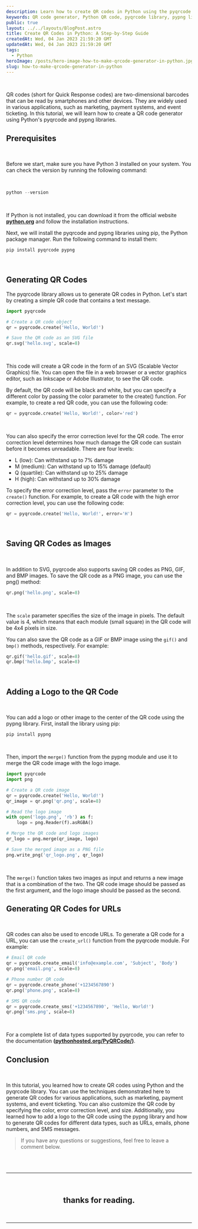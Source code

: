 ```yaml
---
description: Learn how to create QR codes in Python using the pyqrcode and pypng libraries. This tutorial shows you how to generate QR codes for text, URLs, emails, phone numbers, and SMS messages, and how to customize the QR code with different colors and error correction levels.
keywords: QR code generator, Python QR code, pyqrcode library, pypng library, create QR codes, generate QR codes, customize QR codes, add logo to QR code, merge images with QR code, data types in QR codes, Python tutorial, QR code tutorial, tutorial, solutions blog
public: true
layout: ../../layouts/BlogPost.astro
title: Create QR Codes in Python: A Step-by-Step Guide
createdAt: Wed, 04 Jan 2023 21:59:20 GMT
updatedAt: Wed, 04 Jan 2023 21:59:20 GMT
tags:
  - Python
heroImage: /posts/hero-image-how-to-make-qrcode-generator-in-python.jpg
slug: how-to-make-qrcode-generator-in-python
---
```


</br>

QR codes (short for Quick Response codes) are two-dimensional barcodes that can be read by smartphones and other devices. They are widely used in various applications, such as marketing, payment systems, and event ticketing.
In this tutorial, we will learn how to create a QR code generator using Python's pyqrcode and pypng libraries.

## Prerequisites

</br>

Before we start, make sure you have Python 3 installed on your system. You can check the version by running the following command:

</br>

```python
python --version
```

</br>

If Python is not installed, you can download it from the official website **<a href="https://www.python.org/" class="underline underline-offset-2 hover:text-orange-500 decoration-orange-500" target="_blank">python.org</a>** and follow the installation instructions.

Next, we will install the pyqrcode and pypng libraries using pip, the Python package manager. Run the following command to install them:

```python
pip install pyqrcode pypng
```

</br>

## Generating QR Codes

The pyqrcode library allows us to generate QR codes in Python. Let's start by creating a simple QR code that contains a text message.

```python
import pyqrcode

# Create a QR code object
qr = pyqrcode.create('Hello, World!')

# Save the QR code as an SVG file
qr.svg('hello.svg', scale=8)

```

</br>

This code will create a QR code in the form of an SVG (Scalable Vector Graphics) file. You can open the file in a web browser or a vector graphics editor, such as Inkscape or Adobe Illustrator, to see the QR code.

By default, the QR code will be black and white, but you can specify a different color by passing the color parameter to the create() function. For example, to create a red QR code, you can use the following code:

```python
qr = pyqrcode.create('Hello, World!', color='red')
```

</br>

You can also specify the error correction level for the QR code. The error correction level determines how much damage the QR code can sustain before it becomes unreadable. There are four levels:

- L (low): Can withstand up to 7% damage
- M (medium): Can withstand up to 15% damage (default)
- Q (quartile): Can withstand up to 25% damage
- H (high): Can withstand up to 30% damage

To specify the error correction level, pass the `error` parameter to the `create()` function. For example, to create a QR code with the high error correction level, you can use the following code:

```python
qr = pyqrcode.create('Hello, World!', error='H')
```

</br>

## Saving QR Codes as Images

</br>

In addition to SVG, pyqrcode also supports saving QR codes as PNG, GIF, and BMP images. To save the QR code as a PNG image, you can use the png() method:

```python
qr.png('hello.png', scale=8)
```

</br>

The `scale` parameter specifies the size of the image in pixels. The default value is 4, which means that each module (small square) in the QR code will be 4x4 pixels in size.

You can also save the QR code as a GIF or BMP image using the `gif()` and `bmp()` methods, respectively. For example:

```python
qr.gif('hello.gif', scale=8)
qr.bmp('hello.bmp', scale=8)
```

</br>

## Adding a Logo to the QR Code

</br>

You can add a logo or other image to the center of the QR code using the pypng library. First, install the library using pip:

```pip
pip install pypng
```

</br>

Then, import the `merge()` function from the pypng module and use it to merge the QR code image with the logo image.

```python
import pyqrcode
import png

# Create a QR code image
qr = pyqrcode.create('Hello, World!')
qr_image = qr.png('qr.png', scale=8)

# Read the logo image
with open('logo.png', 'rb') as f:
    logo = png.Reader(f).asRGBA()

# Merge the QR code and logo images
qr_logo = png.merge(qr_image, logo)

# Save the merged image as a PNG file
png.write_png('qr_logo.png', qr_logo)
```

</br>

The `merge()` function takes two images as input and returns a new image that is a combination of the two. The QR code image should be passed as the first argument, and the logo image should be passed as the second.

## Generating QR Codes for URLs

</br>

QR codes can also be used to encode URLs. To generate a QR code for a URL, you can use the `create_url()` function from the pyqrcode module. For example:

```python
# Email QR code
qr = pyqrcode.create_email('info@example.com', 'Subject', 'Body')
qr.png('email.png', scale=8)

# Phone number QR code
qr = pyqrcode.create_phone('+1234567890')
qr.png('phone.png', scale=8)

# SMS QR code
qr = pyqrcode.create_sms('+1234567890', 'Hello, World!')
qr.png('sms.png', scale=8)
```

</br>

For a complete list of data types supported by pyqrcode, you can refer to the documentation **(<a href="https://pythonhosted.org/PyQRCode/" class="underline underline-offset-2 hover:text-orange-500 decoration-orange-500" target="_blank">pythonhosted.org/PyQRCode/</a>)**.

## Conclusion

</br>

In this tutorial, you learned how to create QR codes using Python and the pyqrcode library. You can use the techniques demonstrated here to generate QR codes for various applications, such as marketing, payment systems, and event ticketing. You can also customize the QR code by specifying the color, error correction level, and size. Additionally, you learned how to add a logo to the QR code using the pypng library and how to generate QR codes for different data types, such as URLs, emails, phone numbers, and SMS messages.

> If you have any questions or suggestions, feel free to leave a comment below.

</br>

<!-- conclusion -->
</br>

---

</br>

## <center> thanks for reading. </center>

</br>

---
